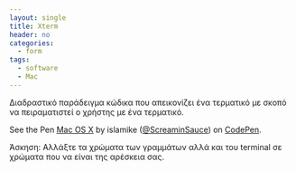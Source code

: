 ```yaml
---
layout: single
title: Xterm
header: no
categories:
  - form
tags: 
  - software
  - Mac
---
```


Διαδραστικό παράδειγμα κώδικα που απεικονίζει ένα τερματικό με σκοπό να πειραματιστεί ο χρήστης με ένα τερματικό.

<p data-height="350" data-theme-id="17517" data-slug-hash="ZBRGEE" data-default-tab="result" data-user="ScreaminSauce" class='codepen'>See the Pen <a href='https://codepen.io/ScreaminSauce/pen/ZBRGEE'>Mac OS X</a> by islamike (<a href='https://codepen.io/ScreaminSauce'>@ScreaminSauce</a>) on <a href='http://codepen.io'>CodePen</a>.</p>
<script async src="//assets.codepen.io/assets/embed/ei.js"></script>

Άσκηση: Αλλάξτε τα χρώματα των γραμμάτων αλλά και του terminal σε χρώματα που να είναι της αρέσκεια σας.
